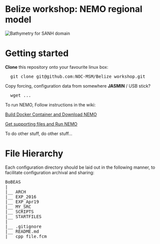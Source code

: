# Belize workshop: NEMO regional model

![Bathymetry for SANH domain](https://github.com/NOC-MSM/SANH/wiki/FIGURES/SANH_bathy.png)

Getting started
===============

**Clone** this repository onto your favourite linux box:

<pre>
  git clone git@github.com:NOC-MSM/Belize_workshop.git
</pre>

Copy forcing, configuration data from somewhere **JASMIN** / USB stick?

<pre>
  wget ...
</pre>


To run NEMO, Follow instructions in the wiki:

[Build Docker Container and Download NEMO](https://github.com/NOC-MSM/Belize_workshop/wiki/Level-1:-Get-and-Build-Docker-Container-and-NEMO-Met-Surge-Config)  

[Get supporting files and Run NEMO](https://github.com/NOC-MSM/Belize_workshop/wiki/Level-2:-Get-Domain-And-Forcing-Files-Run)


To do other stuff, do other stuff...



File Hierarchy
==============

Each configuration directory should be laid out in the following manner, to
facilitate configuration archival and sharing:

<pre>
BoBEAS
|
|__ ARCH
|__ EXP_2016
|__ EXP_Apr19
|__ MY_SRC
|__ SCRIPTS
|__ STARTFILES
|
|__ .gitignore
|__ README.md
|__ cpp_file.fcm
</pre>
